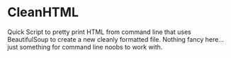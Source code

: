CleanHTML
=========

Quick Script to pretty print HTML from command line that uses BeautifulSoup to create a new cleanly formatted file.  Nothing fancy here... just something for command line noobs to work with.
